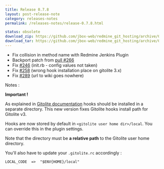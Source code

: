 ```yaml
---
title: Release 0.7.8
layout: post-release-note
category: releases-notes
permalink: /releases-notes/release-0.7.8.html

status: obsolete
download_zip: https://github.com/jbox-web/redmine_git_hosting/archive/0.7.8.zip
download_tar: https://github.com/jbox-web/redmine_git_hosting/archive/0.7.8.tar.gz
---
```


* Fix collision in method name with Redmine Jenkins Plugin
* Backport patch from [pull #266](https://github.com/jbox-web/redmine_git_hosting/pull/266)
* Fix [#246](https://github.com/jbox-web/redmine_git_hosting/issues/246) (init.rb - config values not taken)
* Fix [#258](https://github.com/jbox-web/redmine_git_hosting/issues/258) (wrong hook installation place on gitolite 3.x)
* Fix [#289](https://github.com/jbox-web/redmine_git_hosting/issues/289) (url to wiki goes nowhere)

<p class="notes">Notes :</p>

<div class="alert alert-warning" role="alert"><b>Important !</b></div>

As explained in [Gitolite documentation](http://gitolite.com/gitolite/non-core.html#localcode) hooks should be installed in a separate directory.
This new version fixes Gitolite hooks install path for Gitolite v3.

Hooks are now stored by default in ```<gitolite user home dir>/local```. You can override this in the plugin settings.

Note that the directory must be **a relative path** to the Gitolite user home directory.

You'll also have to update your ```.gitolite.rc``` accordingly :

    LOCAL_CODE  =>  "$ENV{HOME}/local"
